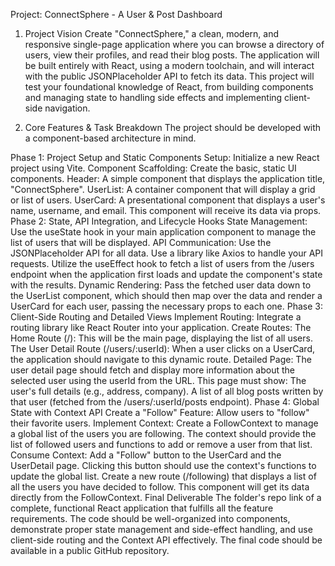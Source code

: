 Project: ConnectSphere - A User & Post Dashboard

1. Project Vision
   Create "ConnectSphere," a clean, modern, and responsive single-page application where you can browse a directory of users, view their profiles, and read their blog posts. The application will be built entirely with React, using a modern toolchain, and will interact with the public JSONPlaceholder API to fetch its data. This project will test your foundational knowledge of React, from building components and managing state to handling side effects and implementing client-side navigation.

2. Core Features & Task Breakdown
   The project should be developed with a component-based architecture in mind.

Phase 1: Project Setup and Static Components
Setup: Initialize a new React project using Vite.
Component Scaffolding: Create the basic, static UI components.
Header: A simple component that displays the application title, "ConnectSphere".
UserList: A container component that will display a grid or list of users.
UserCard: A presentational component that displays a user's name, username, and email. This component will receive its data via props.
Phase 2: State, API Integration, and Lifecycle Hooks
State Management: Use the useState hook in your main application component to manage the list of users that will be displayed.
API Communication:
Use the JSONPlaceholder API for all data.
Use a library like Axios to handle your API requests.
Utilize the useEffect hook to fetch a list of users from the /users endpoint when the application first loads and update the component's state with the results.
Dynamic Rendering: Pass the fetched user data down to the UserList component, which should then map over the data and render a UserCard for each user, passing the necessary props to each one.
Phase 3: Client-Side Routing and Detailed Views
Implement Routing: Integrate a routing library like React Router into your application.
Create Routes:
The Home Route (/): This will be the main page, displaying the list of all users.
The User Detail Route (/users/:userId): When a user clicks on a UserCard, the application should navigate to this dynamic route.
Detailed Page: The user detail page should fetch and display more information about the selected user using the userId from the URL. This page must show:
The user's full details (e.g., address, company).
A list of all blog posts written by that user (fetched from the /users/:userId/posts endpoint).
Phase 4: Global State with Context API
Create a "Follow" Feature: Allow users to "follow" their favorite users.
Implement Context:
Create a FollowContext to manage a global list of the users you are following.
The context should provide the list of followed users and functions to add or remove a user from that list.
Consume Context:
Add a "Follow" button to the UserCard and the UserDetail page. Clicking this button should use the context's functions to update the global list.
Create a new route (/following) that displays a list of all the users you have decided to follow. This component will get its data directly from the FollowContext.
Final Deliverable
The folder's repo link of a complete, functional React application that fulfills all the feature requirements. The code should be well-organized into components, demonstrate proper state management and side-effect handling, and use client-side routing and the Context API effectively. The final code should be available in a public GitHub repository.
